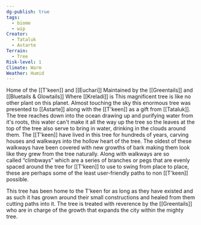 ```yaml
---
dg-publish: true
tags:
  - biome
  - wip
Creator:
  - Tataluk
  - Astarte
Terrain:
  - Tree
Risk-level: 1
Climate: Warm
Weather: Humid
---
```


Home of the [[T'keen]] and [[Euchari]] 
Maintained by the [[Greentails]] and [[Bluetails & Glowtails]] 
Where [[Kreladi]] is
This magnificent tree is like no other plant on this planet. 
Almost touching the sky this enormous tree was presented to [[Astarte]] along with the [[T'keen]] as a gift from [[Tataluk]]. The tree reaches down into the ocean drawing up and purifying water from it's roots, this water can't make it all the way up the tree so the leaves at the top of the tree also serve to bring in water, drinking in the clouds around them. The [[T'keen]] have lived in this tree for hundreds of years, carving houses and walkways into the hollow heart of the tree. The oldest of these walkways have been covered with new growths of bark making them look like they grew from the tree naturally. Along with walkways are so called “climbways” which are a series of branches or pegs that are evenly spaced around the tree for [[T'keen]] to use to swing from place to place, these are perhaps some of the least user-friendly paths to non [[T'keen]] possible.

This tree has been home to the T'keen for as long as they have existed and as such it has grown around their small constructions and healed from them cutting paths into it. The tree is treated with reverence by the [[Greentails]] who are in charge of the growth that expands the city within the mighty tree.